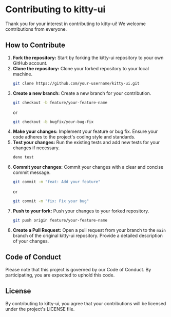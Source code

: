 # Contributing to kitty-ui

Thank you for your interest in contributing to kitty-ui! We welcome contributions from everyone.

## How to Contribute

1.  **Fork the repository:** Start by forking the kitty-ui repository to your own GitHub account.
2.  **Clone the repository:** Clone your forked repository to your local machine.
    ```bash
    git clone https://github.com/your-username/kitty-ui.git
    ```
3.  **Create a new branch:** Create a new branch for your contribution.
    ```bash
    git checkout -b feature/your-feature-name
    ```
    or
    ```bash
    git checkout -b bugfix/your-bug-fix
    ```
4.  **Make your changes:** Implement your feature or bug fix. Ensure your code adheres to the project's coding style and standards.
5.  **Test your changes:** Run the existing tests and add new tests for your changes if necessary.
    ```bash
    deno test
    ```
6.  **Commit your changes:** Commit your changes with a clear and concise commit message.
    ```bash
    git commit -m "feat: Add your feature"
    ```
    or
    ```bash
    git commit -m "fix: Fix your bug"
    ```
7.  **Push to your fork:** Push your changes to your forked repository.
    ```bash
    git push origin feature/your-feature-name
    ```
8.  **Create a Pull Request:** Open a pull request from your branch to the `main` branch of the original kitty-ui repository. Provide a detailed description of your changes.

## Code of Conduct

Please note that this project is governed by our Code of Conduct. By participating, you are expected to uphold this code.

## License

By contributing to kitty-ui, you agree that your contributions will be licensed under the project's LICENSE file.